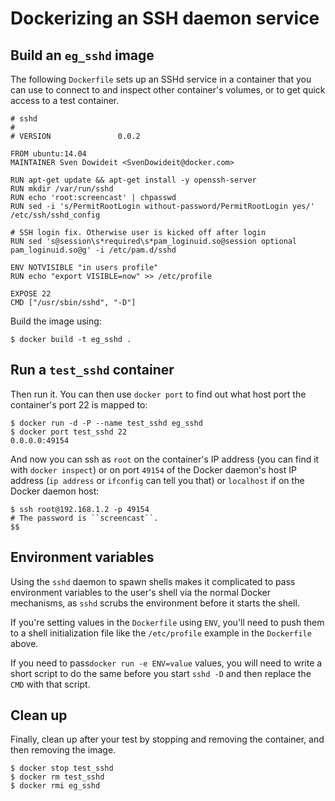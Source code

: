 <!--[metadata]>
+++
title = "Dockerizing an SSH service"
description = "Installing and running an SSHd service on Docker"
keywords = ["docker, example, package installation,  networking"]
[menu.main]
parent = "engine_dockerize"
+++
<![end-metadata]-->

# Dockerizing an SSH daemon service

## Build an `eg_sshd` image

The following `Dockerfile` sets up an SSHd service in a container that you
can use to connect to and inspect other container's volumes, or to get
quick access to a test container.

    # sshd
    #
    # VERSION               0.0.2

    FROM ubuntu:14.04
    MAINTAINER Sven Dowideit <SvenDowideit@docker.com>

    RUN apt-get update && apt-get install -y openssh-server
    RUN mkdir /var/run/sshd
    RUN echo 'root:screencast' | chpasswd
    RUN sed -i 's/PermitRootLogin without-password/PermitRootLogin yes/' /etc/ssh/sshd_config

    # SSH login fix. Otherwise user is kicked off after login
    RUN sed 's@session\s*required\s*pam_loginuid.so@session optional pam_loginuid.so@g' -i /etc/pam.d/sshd

    ENV NOTVISIBLE "in users profile"
    RUN echo "export VISIBLE=now" >> /etc/profile

    EXPOSE 22
    CMD ["/usr/sbin/sshd", "-D"]

Build the image using:

    $ docker build -t eg_sshd .

## Run a `test_sshd` container

Then run it. You can then use `docker port` to find out what host port
the container's port 22 is mapped to:

    $ docker run -d -P --name test_sshd eg_sshd
    $ docker port test_sshd 22
    0.0.0.0:49154

And now you can ssh as `root` on the container's IP address (you can find it
with `docker inspect`) or on port `49154` of the Docker daemon's host IP address
(`ip address` or `ifconfig` can tell you that) or `localhost` if on the
Docker daemon host:

    $ ssh root@192.168.1.2 -p 49154
    # The password is ``screencast``.
    $$

## Environment variables

Using the `sshd` daemon to spawn shells makes it complicated to pass environment
variables to the user's shell via the normal Docker mechanisms, as `sshd` scrubs
the environment before it starts the shell.

If you're setting values in the `Dockerfile` using `ENV`, you'll need to push them
to a shell initialization file like the `/etc/profile` example in the `Dockerfile`
above.

If you need to pass`docker run -e ENV=value` values, you will need to write a
short script to do the same before you start `sshd -D` and then replace the
`CMD` with that script.

## Clean up

Finally, clean up after your test by stopping and removing the
container, and then removing the image.

    $ docker stop test_sshd
    $ docker rm test_sshd
    $ docker rmi eg_sshd

